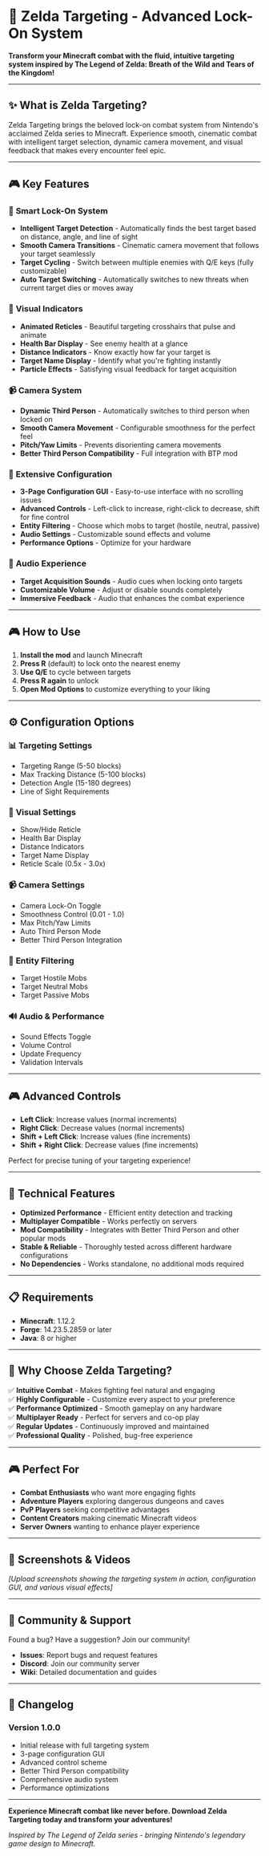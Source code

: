 # 🎯 Zelda Targeting - Advanced Lock-On System

**Transform your Minecraft combat with the fluid, intuitive targeting system inspired by The Legend of Zelda: Breath of the Wild and Tears of the Kingdom!**

---

## ✨ **What is Zelda Targeting?**

Zelda Targeting brings the beloved lock-on combat system from Nintendo's acclaimed Zelda series to Minecraft. Experience smooth, cinematic combat with intelligent target selection, dynamic camera movement, and visual feedback that makes every encounter feel epic.

---

## 🎮 **Key Features**

### 🎯 **Smart Lock-On System**
- **Intelligent Target Detection** - Automatically finds the best target based on distance, angle, and line of sight
- **Smooth Camera Transitions** - Cinematic camera movement that follows your target seamlessly  
- **Target Cycling** - Switch between multiple enemies with Q/E keys (fully customizable)
- **Auto Target Switching** - Automatically switches to new threats when current target dies or moves away

### 🎨 **Visual Indicators**
- **Animated Reticles** - Beautiful targeting crosshairs that pulse and animate
- **Health Bar Display** - See enemy health at a glance
- **Distance Indicators** - Know exactly how far your target is
- **Target Name Display** - Identify what you're fighting instantly
- **Particle Effects** - Satisfying visual feedback for target acquisition

### 📹 **Camera System**
- **Dynamic Third Person** - Automatically switches to third person when locked on
- **Smooth Camera Movement** - Configurable smoothness for the perfect feel
- **Pitch/Yaw Limits** - Prevents disorienting camera movements
- **Better Third Person Compatibility** - Full integration with BTP mod

### 🔧 **Extensive Configuration**
- **3-Page Configuration GUI** - Easy-to-use interface with no scrolling issues
- **Advanced Controls** - Left-click to increase, right-click to decrease, shift for fine control
- **Entity Filtering** - Choose which mobs to target (hostile, neutral, passive)
- **Audio Settings** - Customizable sound effects and volume
- **Performance Options** - Optimize for your hardware

### 🎵 **Audio Experience**
- **Target Acquisition Sounds** - Audio cues when locking onto targets
- **Customizable Volume** - Adjust or disable sounds completely
- **Immersive Feedback** - Audio that enhances the combat experience

---

## 🎮 **How to Use**

1. **Install the mod** and launch Minecraft
2. **Press R** (default) to lock onto the nearest enemy
3. **Use Q/E** to cycle between targets
4. **Press R again** to unlock
5. **Open Mod Options** to customize everything to your liking

---

## ⚙️ **Configuration Options**

### 📊 **Targeting Settings**
- Targeting Range (5-50 blocks)
- Max Tracking Distance (5-100 blocks)  
- Detection Angle (15-180 degrees)
- Line of Sight Requirements

### 🎨 **Visual Settings**
- Show/Hide Reticle
- Health Bar Display
- Distance Indicators
- Target Name Display
- Reticle Scale (0.5x - 3.0x)

### 📹 **Camera Settings**
- Camera Lock-On Toggle
- Smoothness Control (0.01 - 1.0)
- Max Pitch/Yaw Limits
- Auto Third Person Mode
- Better Third Person Integration

### 🎯 **Entity Filtering**
- Target Hostile Mobs
- Target Neutral Mobs  
- Target Passive Mobs

### 🔊 **Audio & Performance**
- Sound Effects Toggle
- Volume Control
- Update Frequency
- Validation Intervals

---

## 🎮 **Advanced Controls**

- **Left Click**: Increase values (normal increments)
- **Right Click**: Decrease values (normal increments)
- **Shift + Left Click**: Increase values (fine increments)  
- **Shift + Right Click**: Decrease values (fine increments)

Perfect for precise tuning of your targeting experience!

---

## 🔧 **Technical Features**

- **Optimized Performance** - Efficient entity detection and tracking
- **Multiplayer Compatible** - Works perfectly on servers
- **Mod Compatibility** - Integrates with Better Third Person and other popular mods
- **Stable & Reliable** - Thoroughly tested across different hardware configurations
- **No Dependencies** - Works standalone, no additional mods required

---

## 📋 **Requirements**

- **Minecraft**: 1.12.2
- **Forge**: 14.23.5.2859 or later
- **Java**: 8 or higher

---

## 🎯 **Why Choose Zelda Targeting?**

✅ **Intuitive Combat** - Makes fighting feel natural and engaging  
✅ **Highly Configurable** - Customize every aspect to your preference  
✅ **Performance Optimized** - Smooth gameplay on any hardware  
✅ **Multiplayer Ready** - Perfect for servers and co-op play  
✅ **Regular Updates** - Continuously improved and maintained  
✅ **Professional Quality** - Polished, bug-free experience  

---

## 🎮 **Perfect For**

- **Combat Enthusiasts** who want more engaging fights
- **Adventure Players** exploring dangerous dungeons and caves  
- **PvP Players** seeking competitive advantages
- **Content Creators** making cinematic Minecraft videos
- **Server Owners** wanting to enhance player experience

---

## 📸 **Screenshots & Videos**

*[Upload screenshots showing the targeting system in action, configuration GUI, and various visual effects]*

---

## 💬 **Community & Support**

Found a bug? Have a suggestion? Join our community!

- **Issues**: Report bugs and request features
- **Discord**: Join our community server
- **Wiki**: Detailed documentation and guides

---

## 📝 **Changelog**

### Version 1.0.0
- Initial release with full targeting system
- 3-page configuration GUI
- Advanced control scheme
- Better Third Person compatibility
- Comprehensive audio system
- Performance optimizations

---

**Experience Minecraft combat like never before. Download Zelda Targeting today and transform your adventures!**

*Inspired by The Legend of Zelda series - bringing Nintendo's legendary game design to Minecraft.*